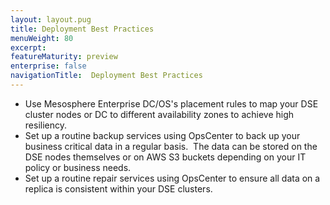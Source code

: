 ```yaml
---
layout: layout.pug
title: Deployment Best Practices
menuWeight: 80
excerpt:
featureMaturity: preview
enterprise: false
navigationTitle:  Deployment Best Practices
---
```


<!-- This source repo for this topic is https://github.com/mesosphere/dse-private -->


- Use Mesosphere Enterprise DC/OS's placement rules to map your DSE cluster nodes or DC to different availability zones to achieve high resiliency.
- Set up a routine backup services using OpsCenter to back up your business critical data in a regular basis.  The data can be stored on the DSE nodes themselves or on AWS S3 buckets depending on your IT policy or business needs.
- Set up a routine repair services using OpsCenter to ensure all data on a replica is consistent within your DSE clusters.
